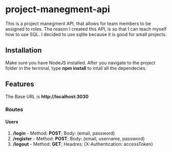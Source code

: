 # project-manegment-api

This is a project manegment API, that allows for team members to be assigned to roles. The reason I created this API, is so that I can teach myself how to use SQL. I decided to use sqlite because it is good for small projects.

## Installation
Make sure you have NodeJS installed. After you navigate to the project folder in the terminal, type **npm install** to intall all the dependecies.

## Features

The Base URL is **http://localhost:3030**

### Routes

#### Users
1. **/login**  - Method: **POST**;  Body: (email, password)
2. **/register** - Method: **POST**;  Body: (email, username, password)
3. **/logout** - Method: **GET**;  Headres: (X-Authentication: accessToken)